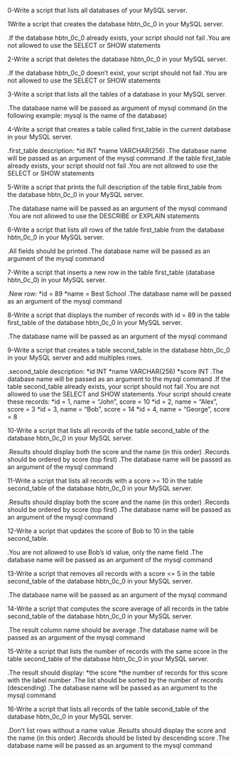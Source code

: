 0-Write a script that lists all databases of your MySQL server.

1Write a script that creates the database hbtn_0c_0 in your MySQL server.

.If the database hbtn_0c_0 already exists, your script should not fail
.You are not allowed to use the SELECT or SHOW statements

2-Write a script that deletes the database hbtn_0c_0 in your MySQL server.

.If the database hbtn_0c_0 doesn’t exist, your script should not fail
.You are not allowed to use the SELECT or SHOW statements

3-Write a script that lists all the tables of a database in your MySQL server.

.The database name will be passed as argument of mysql command (in the following example: mysql is the name of the database)

4-Write a script that creates a table called first_table in the current database in your MySQL server.

.first_table description:
  *id INT
  *name VARCHAR(256)
.The database name will be passed as an argument of the mysql command
.If the table first_table already exists, your script should not fail
.You are not allowed to use the SELECT or SHOW statements

5-Write a script that prints the full description of the table first_table from the database hbtn_0c_0 in your MySQL server.

.The database name will be passed as an argument of the mysql command
.You are not allowed to use the DESCRIBE or EXPLAIN statements

6-Write a script that lists all rows of the table first_table from the database hbtn_0c_0 in your MySQL server.

.All fields should be printed
.The database name will be passed as an argument of the mysql command

7-Write a script that inserts a new row in the table first_table (database hbtn_0c_0) in your MySQL server.

.New row:
      *id = 89
      *name = Best School
.The database name will be passed as an argument of the mysql command

8-Write a script that displays the number of records with id = 89 in the table first_table of the database hbtn_0c_0 in your MySQL server.

.The database name will be passed as an argument of the mysql command

9-Write a script that creates a table second_table in the database hbtn_0c_0 in your MySQL server and add multiples rows.

.second_table description:
  *id INT
  *name VARCHAR(256)
  *score INT
.The database name will be passed as an argument to the mysql command
.If the table second_table already exists, your script should not fail
.You are not allowed to use the SELECT and SHOW statements
.Your script should create these records:
  *id = 1, name = “John”, score = 10
  *id = 2, name = “Alex”, score = 3
  *id = 3, name = “Bob”, score = 14
  *id = 4, name = “George”, score = 8

10-Write a script that lists all records of the table second_table of the database hbtn_0c_0 in your MySQL server.

.Results should display both the score and the name (in this order)
.Records should be ordered by score (top first)
.The database name will be passed as an argument of the mysql command

11-Write a script that lists all records with a score >= 10 in the table second_table of the database hbtn_0c_0 in your MySQL server.

.Results should display both the score and the name (in this order)
.Records should be ordered by score (top first)
.The database name will be passed as an argument of the mysql command

12-Write a script that updates the score of Bob to 10 in the table second_table.

.You are not allowed to use Bob’s id value, only the name field
.The database name will be passed as an argument of the mysql command

13-Write a script that removes all records with a score <= 5 in the table second_table of the database hbtn_0c_0 in your MySQL server.

.The database name will be passed as an argument of the mysql command

14-Write a script that computes the score average of all records in the table second_table of the database hbtn_0c_0 in your MySQL server.

.The result column name should be average
.The database name will be passed as an argument of the mysql command

15-Write a script that lists the number of records with the same score in the table second_table of the database hbtn_0c_0 in your MySQL server.

.The result should display:
  *the score
  *the number of records for this score with the label number
.The list should be sorted by the number of records (descending)
.The database name will be passed as an argument to the mysql command

16-Write a script that lists all records of the table second_table of the database hbtn_0c_0 in your MySQL server.

.Don’t list rows without a name value
.Results should display the score and the name (in this order)
.Records should be listed by descending score
.The database name will be passed as an argument to the mysql command
